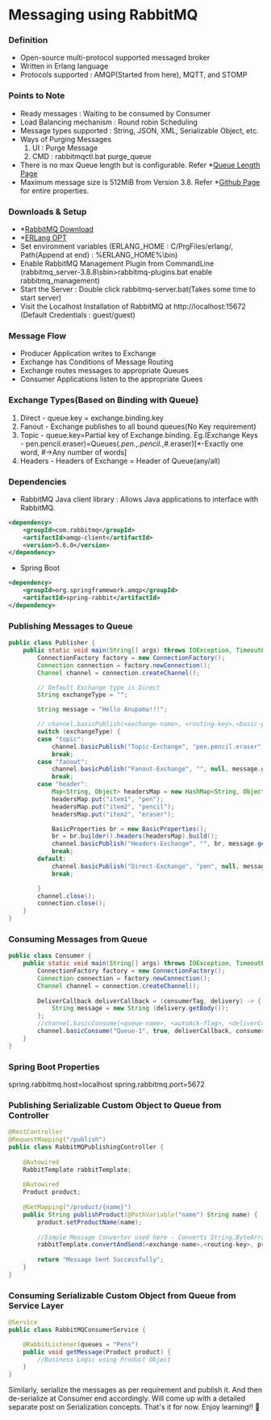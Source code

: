 # Messaging using RabbitMQ

### Definition
* Open-source multi-protocol supported messaged broker
* Written in Erlang language
* Protocols supported : AMQP(Started from here), MQTT, and STOMP

### Points to Note
* Ready messages : Waiting to be consumed by Consumer
* Load Balancing mechanism : Round robin Scheduling
* Message types supported : String, JSON, XML, Serializable Object, etc.
* Ways of Purging Messages
	1. UI : Purge Message
	2. CMD : rabbitmqctl.bat purge_queue <Queue-name>
* There is no max Queue length but is configurable. Refer *[Queue Length Page](https://www.rabbitmq.com/maxlength.html)
* Maximum message size is 512MiB from Version 3.8. Refer *[Github Page](https://github.com/rabbitmq/rabbitmq-common/blob/master/include/rabbit.hrl#L250) for entire properties.

### Downloads & Setup

* *[RabbitMQ Download](https://www.rabbitmq.com/install-windows-manual.html)
* *[ERLang OPT](https://www.erlang.org/downloads)
* Set environment variables (ERLANG_HOME : C/PrgFiles/erlang/, Path(Append at end) : %ERLANG_HOME%\bin)
* Enable RabbitMQ Management Plugin from CommandLine (rabbitmq_server-3.8.8\sbin>rabbitmq-plugins.bat enable rabbitmq_management)
* Start the Server : Double click rabbitmq-server.bat(Takes some time to start server)
* Visit the Localhost Installation of RabbitMQ at http://localhost:15672
(Default Credentials : guest/guest)

### Message Flow
* Producer Application writes to Exchange
* Exchange has Conditions of Message Routing
* Exchange routes messages to appropriate Queues
* Consumer Applications listen to the appropriate Quees

### Exchange Types(Based on Binding with Queue)
1. Direct - queue.key = exchange.binding.key 
2. Fanout - Exchange publishes to all bound queues(No Key requirement)
3. Topic - queue.key=Partial key of Exchange.binding. Eg.(Exchange Keys - pen.pencil.eraser)=Queues(*.pen.*,*.pencil.*,#.eraser)[*-Exactly one word, #->Any number of words]
4. Headers - Headers of Exchange = Header of Queue(any/all)

### Dependencies

* RabbitMQ Java client library : Allows Java applications to interface with RabbitMQ.

```xml
<dependency>
	<groupId>com.rabbitmq</groupId>
	<artifactId>amqp-client</artifactId>
	<version>5.6.0</version>
</dependency>
```

* Spring Boot

```xml
<dependency>
	<groupId>org.springframework.amqp</groupId>
	<artifactId>spring-rabbit</artifactId>
</dependency>
```
### Publishing Messages to Queue

```java
public class Publisher {
	public static void main(String[] args) throws IOException, TimeoutException {
		ConnectionFactory factory = new ConnectionFactory();
		Connection connection = factory.newConnection();
		Channel channel = connection.createChannel();

		// Default Exchange type is Direct
		String exchangeType = "";

		String message = "Hello Anupama!!!";

		// channel.basicPublish(<exchange-name>, <routing-key>,<basic-prop(Eg.Headers)>, <message-body>)
		switch (exchangeType) {
		case "topic":
			channel.basicPublish("Topic-Exchange", "pen.pencil.eraser", null, message.getBytes());
			break;
		case "fanout":
			channel.basicPublish("Fanout-Exchange", "", null, message.getBytes());
			break;
		case "header":
			Map<String, Object> headersMap = new HashMap<String, Object>();
			headersMap.put("item1", "pen");
			headersMap.put("item2", "pencil");
			headersMap.put("item2", "eraser");

			BasicProperties br = new BasicProperties();
			br = br.builder().headers(headersMap).build();
			channel.basicPublish("Headers-Exchange", "", br, message.getBytes());
			break;
		default:
			channel.basicPublish("Direct-Exchange", "pen", null, message.getBytes());
			break;

		}
		channel.close();
		connection.close();
	}
}
```

### Consuming Messages from Queue

```java
public class Consumer {
	public static void main(String[] args) throws IOException, TimeoutException {
		ConnectionFactory factory = new ConnectionFactory();
		Connection connection = factory.newConnection();
		Channel channel = connection.createChannel();
		
		DeliverCallback deliverCallback = (consumerTag, delivery) -> {
			String message = new String (delivery.getBody());
		};
		//channel.basicConsume(<queue-name>, <autoAck-flag>, <deliverCallback> , <cancelCallback>)
		channel.basicConsume("Queue-1", true, deliverCallback, consumerTag -> {});
	}
}
```
### Spring Boot Properties

spring.rabbitmq.host=localhost
spring.rabbitmq.port=5672

### Publishing Serializable Custom Object to Queue from Controller

```java
@RestController
@RequestMapping("/publish")
public class RabbitMQPublishingController {
	
	@Autowired
	RabbitTemplate rabbitTemplate;
	
	@Autowired
	Product product;
	
	@GetMapping("/product/{name}")
	public String publishProduct(@PathVariable("name") String name) {
		product.setProductName(name);
		
		//Simple Message Converter used here - Converts String,ByteArray & Serializable object only
		rabbitTemplate.convertAndSend(<exchange-name>,<routing-key>, product);
		
		return "Message Sent Successfully";
	}
}
```

### Consuming Serializable Custom Object from Queue from Service Layer

```java
@Service
public class RabbitMQConsumerService {

	@RabbitListener(queues = "Pens")
	public void getMessage(Product product) {
		//Business Logic using Product Object
	}
}
```

Similarly, serialize the messages as per requirement and publish it. And then de-serialize at Consumer end accordingly. Will come up with a detailed separate post on Serialization concepts. That's it for now. Enjoy learning!! :pray:
